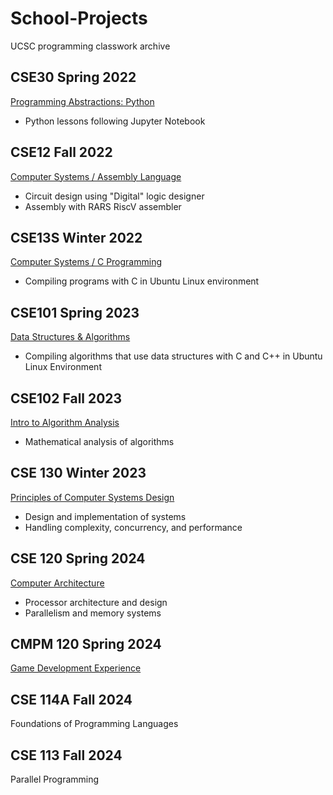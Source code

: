 # School-Projects
UCSC programming classwork archive

## CSE30 Spring 2022
[Programming Abstractions: Python](https://github.com/noel-ball/School-Projects/tree/main/CSE30)
- Python lessons following Jupyter Notebook

## CSE12 Fall 2022
[Computer Systems / Assembly Language](https://github.com/noel-ball/School-Projects/tree/main/CSE12)
- Circuit design using "Digital" logic designer
- Assembly with RARS RiscV assembler

## CSE13S Winter 2022
[Computer Systems / C Programming](https://github.com/noel-ball/School-Projects/tree/main/CSE13S)
- Compiling programs with C in Ubuntu Linux environment

## CSE101 Spring 2023
[Data Structures & Algorithms](https://github.com/noel-ball/School-Projects/tree/main/CSE101)
- Compiling algorithms that use data structures with C and C++ in Ubuntu Linux Environment

## CSE102 Fall 2023
[Intro to Algorithm Analysis](https://github.com/noel-ball/School-Projects/tree/main/CSE102)
- Mathematical analysis of algorithms

## CSE 130 Winter 2023
[Principles of Computer Systems Design](https://github.com/noel-ball/School-Projects/tree/main/CSE130)
- Design and implementation of systems
- Handling complexity, concurrency, and performance

## CSE 120 Spring 2024
[Computer Architecture](https://github.com/noel-ball/School-Projects/tree/main/CSE120)
- Processor architecture and design
- Parallelism and memory systems

## CMPM 120 Spring 2024
[Game Development Experience](https://github.com/noel-ball/School-Projects/tree/main/CMPM120)

## CSE 114A Fall 2024
Foundations of Programming Languages

## CSE 113 Fall 2024
Parallel Programming